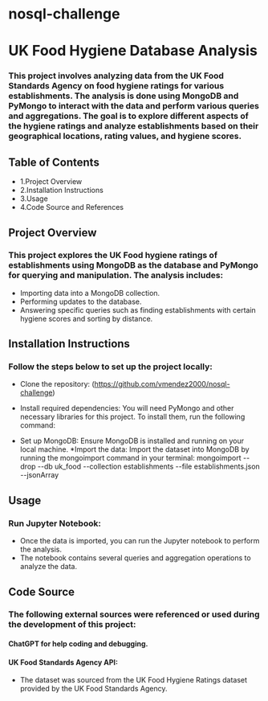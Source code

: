 # nosql-challenge
# UK Food Hygiene Database Analysis
### This project involves analyzing data from the UK Food Standards Agency on food hygiene ratings for various establishments. The analysis is done using MongoDB and PyMongo to interact with the data and perform various queries and aggregations. The goal is to explore different aspects of the hygiene ratings and analyze establishments based on their geographical locations, rating values, and hygiene scores.

## Table of Contents
* 1.Project Overview
* 2.Installation Instructions
* 3.Usage
* 4.Code Source and References
## Project Overview
### This project explores the UK Food hygiene ratings of establishments using MongoDB as the database and PyMongo for querying and manipulation. The analysis includes:

* Importing data into a MongoDB collection.
* Performing updates to the database.
* Answering specific queries such as finding establishments with certain hygiene scores and sorting by distance.

## Installation Instructions
### Follow the steps below to set up the project locally:

* Clone the repository: (https://github.com/vmendez2000/nosql-challenge)
* Install required dependencies: You will need PyMongo and other necessary libraries for this project. To install them, run the following command:

* Set up MongoDB: Ensure MongoDB is installed and running on your local machine. 
*Import the data: Import the dataset into MongoDB by running the mongoimport command in your terminal: mongoimport --drop --db uk_food --collection establishments --file establishments.json --jsonArray
## Usage
### Run Jupyter Notebook:

* Once the data is imported, you can run the Jupyter notebook to perform the analysis.
* The notebook contains several queries and aggregation operations to analyze the data.
## Code Source
### The following external sources were referenced or used during the development of this project:

#### ChatGPT for help coding and debugging. 

#### UK Food Standards Agency API:

* The dataset was sourced from the UK Food Hygiene Ratings dataset provided by the UK Food Standards Agency.
